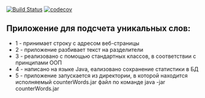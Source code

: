 [![Build Status](https://travis-ci.org/EkaterinaKalashnikova/counterWords.svg?branch=master)](https://travis-ci.org/EkaterinaKalashnikova/counterWords)
[![codecov](https://codecov.io/gh/EkaterinaKalashnikova/counterWords/branch/main/graph/badge.svg?token=Xy6iptfx3p)](https://codecov.io/gh/EkaterinaKalashnikova/counterWords)

## Приложение для подсчета уникальных слов:

- 1 - принимает строку с адресом веб-страницы
- 2 - приложение разбивает текст на разделители
- 3 - реализовано с помощью стандартных классов, в соответствии с принципами ООП
- 4 - написано на языке Java, еализовано сохранение статистики в БД
- 5 - приложение запускается из директории, в которой находится исполняемый counterWords.jar файл 
по команде java -jar counterWords.jar